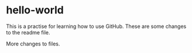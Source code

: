 # hello-world
 This is a practise for learning how to use GitHub. These are some changes to the readme file.


 More changes to files.

